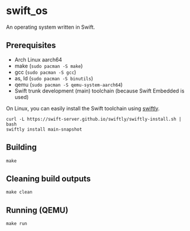 # swift_os

An operating system written in Swift.

## Prerequisites

- Arch Linux aarch64
- make (`sudo pacman -S make`)
- gcc (`sudo pacman -S gcc`)
- as, ld (`sudo pacman -S binutils`)
- qemu (`sudo pacman -S qemu-system-aarch64`)
- Swift trunk development (main) toolchain (because Swift Embedded is used)

On Linux, you can easily install the Swift toolchain using [swiftly](https://swift-server.github.io/swiftly/).

```shell
curl -L https://swift-server.github.io/swiftly/swiftly-install.sh | bash
swiftly install main-snapshot
```

## Building

```shell
make
```

## Cleaning build outputs

```shell
make clean
```

## Running (QEMU)

```shell
make run
```
